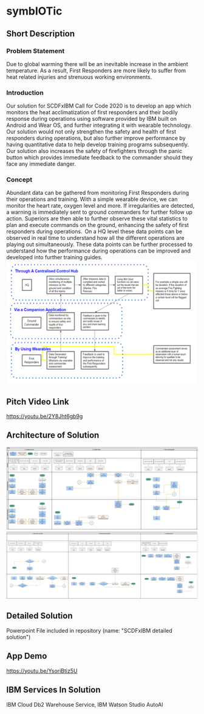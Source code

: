 # symbIOTic

## Short Description
### Problem Statement 
Due to global warming there will be an inevitable increase in the ambient temperature. As a result, First Responders are more likely to suffer from heat related injuries and strenuous working environments.  

### Introduction 
Our solution for SCDFxIBM Call for Code 2020 is to develop an app which monitors the heat acclimatization of first responders and their bodily response during operations using software provided by IBM built on Android and Wear OS, and further integrating it with wearable technology. Our solution would not only strengthen the safety and health of first responders during operations, but also further improve performance by having quantitative data to help develop training programs subsequently. Our solution also increases the safety of firefighters through the panic button which provides immediate feedback to the commander should they face any immediate danger. 

### Concept 
Abundant data can be gathered from monitoring First Responders during their operations and training. With a simple wearable device, we can monitor the heart rate, oxygen level and more. If irregularities are detected, a warning is immediately sent to ground commanders for further follow up action. Superiors are then able to further observe these vital statistics to plan and execute commands on the ground, enhancing the safety of first responders during operations.  
On a HQ level these data points can be observed in real time to understand how all the different operations are playing out simultaneously. These data points can be further processed to understand how the performance during operations can be improved and developed into further training guides. 
![image](/Images/shortDesc.png)

## Pitch Video Link
https://youtu.be/2Y8Jht6gb9g

## Architecture of Solution
![spm1](/Images/spm1.png)
![spm2](/Images/spm2.png)

## Detailed Solution
Powerpoint File included in repository (name: "SCDFxIBM detailed solution")

## App Demo
https://youtu.be/YsoriBtiz5U

## IBM Services In Solution
IBM Cloud Db2 Warehouse Service, IBM Watson Studio AutoAI
